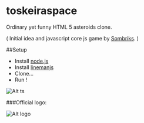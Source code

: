 toskeiraspace
=============

Ordinary yet funny HTML 5 asteroids clone.

( Initial idea and javascript core js game by [Sombriks](https://github.com/sombriks). ) 


##Setup

* Install [node.js](http://nodejs.org/)
* Install [linemanjs](http://linemanjs.com/)
* Clone...
* Run !


![Alt ts](https://raw.githubusercontent.com/EsmerilProgramming/toskeiraspace/master/ts.png)


###Official logo:

![Alt logo](https://raw.githubusercontent.com/EsmerilProgramming/toskeiraspace/master/logo.png)

